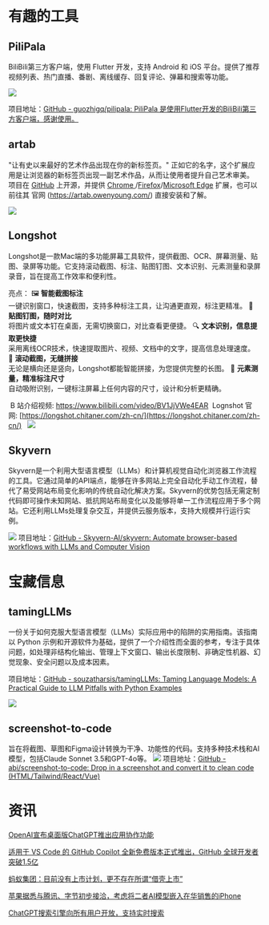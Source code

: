 
# 有趣的工具
## PiliPala
BiliBili第三方客户端，使用 Flutter 开发，支持 Android 和 iOS 平台。提供了推荐视频列表、热门直播、番剧、离线缓存、回复评论、弹幕和搜索等功能。

![](https://i.imgur.com/YHu00cr.jpeg)

项目地址：[GitHub - guozhigq/pilipala: PiliPala 是使用Flutter开发的BiliBili第三方客户端，感谢使用。](https://github.com/guozhigq/pilipala)
## artab

"让有史以来最好的艺术作品出现在你的新标签页。"
正如它的名字，这个扩展应用是让浏览器的新标签页出现一副艺术作品，从而让使用者提升自己艺术审美。
项目在 [GitHub](https://github.com/get-artab/artab) 上开源，并提供 [Chrome ](https://chromewebstore.google.com/detail/artab-new-tab-new-art/cphdjiacoelggmgfopmgmljdnhmlhici)/[Firefox](https://addons.mozilla.org/en-US/firefox/addon/artab/)/[Microsoft Edge](https://microsoftedge.microsoft.com/addons/detail/artab-new-tab-with-art/cioaigkjcjchlohhapcdnldoggnmpmih) 扩展，也可以前往其 官网 (https://artab.owenyoung.com/) 直接安装和了解。

![](https://i.imgur.com/MAf7vmA.png)


## Longshot

Longshot是一款Mac端的多功能屏幕工具软件，提供截图、OCR、屏幕测量、贴图、录屏等功能。它支持滚动截图、标注、贴图钉图、文本识别、元素测量和录屏录音，旨在提高工作效率和便利性。

亮点：
🖼️ **智能截图标注**  
一键识别窗口，快速截图，支持多种标注工具，让沟通更直观，标注更精准。
📌 **贴图钉图，随时对比**  
将图片或文本钉在桌面，无需切换窗口，对比查看更便捷。
🔍 **文本识别，信息提取更快捷**  
采用离线OCR技术，快速提取图片、视频、文档中的文字，提高信息处理速度。
📱 **滚动截图，无缝拼接**  
无论是横向还是竖向，Longshot都能智能拼接，为您提供完整的长图。
📏 **元素测量，精准标注尺寸**  
自动吸附识别，一键标注屏幕上任何内容的尺寸，设计和分析更精确。

 B 站介绍视频: https://www.bilibili.com/video/BV1JjVWe4EAR
 Lognshot 官网: [https://longshot.chitaner.com/zh-cn/](https://longshot.chitaner.com/zh-cn/)
 
![](https://i.imgur.com/FAHGshC.png)

## Skyvern
Skyvern是一个利用大型语言模型（LLMs）和计算机视觉自动化浏览器工作流程的工具。它通过简单的API端点，能够在许多网站上完全自动化手动工作流程，替代了易受网站布局变化影响的传统自动化解决方案。Skyvern的优势包括无需定制代码即可操作未知网站、抵抗网站布局变化以及能够将单一工作流程应用于多个网站。它还利用LLMs处理复杂交互，并提供云服务版本，支持大规模并行运行实例。

![](https://i.imgur.com/mpFnJTv.png)
项目地址：[GitHub - Skyvern-AI/skyvern: Automate browser-based workflows with LLMs and Computer Vision](https://github.com/Skyvern-AI/skyvern)
# 宝藏信息

## tamingLLMs

一份关于如何克服大型语言模型（LLMs）实际应用中的陷阱的实用指南。该指南以 Python 示例和开源软件为基础，提供了一个介绍性而全面的参考，专注于具体问题，如处理非结构化输出、管理上下文窗口、输出长度限制、非确定性机器、幻觉现象、安全问题以及成本因素。

项目地址：[GitHub - souzatharsis/tamingLLMs: Taming Language Models: A Practical Guide to LLM Pitfalls with Python Examples](https://github.com/souzatharsis/tamingLLMs)

![](https://i.imgur.com/QipUEN5.png)

## screenshot-to-code

旨在将截图、草图和Figma设计转换为干净、功能性的代码。支持多种技术栈和AI模型，包括Claude Sonnet 3.5和GPT-4o等。
![](https://i.imgur.com/Yz13vhP.png)
项目地址：[GitHub - abi/screenshot-to-code: Drop in a screenshot and convert it to clean code (HTML/Tailwind/React/Vue)](https://github.com/abi/screenshot-to-code)

# 资讯

[OpenAI宣布桌面版ChatGPT推出应用协作功能](https://www.jiemian.com/article/12145926.html)

[适用于 VS Code 的 GitHub Copilot 全新免费版本正式推出，GitHub 全球开发者突破1.5亿 ](https://segmentfault.com/a/1190000045656484)

[蚂蚁集团：目前没有上市计划，更不存在所谓“借壳上市”](https://www.jiemian.com/article/12141435.html)

[苹果据悉与腾讯、字节初步接洽，考虑将二者AI模型嵌入在华销售的iPhone](https://www.jiemian.com/article/12142266.html)

[ChatGPT搜索引擎向所有用户开放，支持实时搜索](https://www.jiemian.com/article/12128735.html)